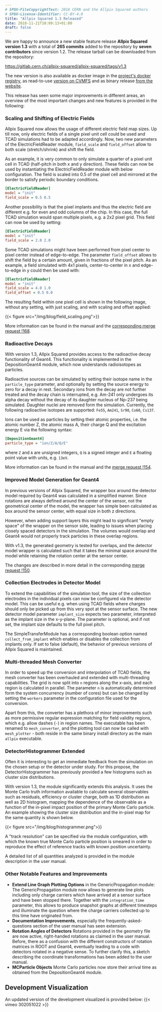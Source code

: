 ```yaml
---
# SPDX-FileCopyrightText: 2018 CERN and the Allpix Squared authors
# SPDX-License-Identifier: CC-BY-4.0
title: "Allpix Squared 1.3 Released"
date: 2018-11-21T10:09:13+01:00
draft: false
---
```


We are happy to announce a new stable feature release **Allpix Squared version 1.3** with a total of **265 commits** added to the repository by **seven contributors** since version 1.2. The release tarball can be downloaded from the repository:

https://gitlab.cern.ch/allpix-squared/allpix-squared/tags/v1.3

The new version is also available as docker image in the [project's docker registry](https://gitlab.cern.ch/allpix-squared/allpix-squared/container_registry), as read-to-use [version on CVMFS](https://project-allpix-squared.web.cern.ch/project-allpix-squared/usermanual/allpix-manualch10.html#x11-15200010.4.1) and as binary release [from the website](https://project-allpix-squared.web.cern.ch/project-allpix-squared/releases/).

This release has seen some major improvements in different areas, an overview of the most important changes and new features is provided in the following:
<!--more-->

### Scaling and Shifting of Electric Fields

Allpix Squared now allows the usage of different electric field map sizes. Up till now, only electric fields of a single pixel unit cell could be used and TCAD simulations had to be adapted accordingly. Now, two new parameters of the ElectricFieldReader module, `field_scale` and `field_offset` allow to both scale (stretch/shrink) and shift the field.

As an example, it is very common to only simulate a quarter of a pixel unit cell in TCAD (half-pitch in both x and y direction). These fields can now be used by instantiating the ElectricFieldReader module with below configuration. The field is scaled into 0.5 of the pixel cell and mirrored at the border to satisfy periodic boundary conditions.

```ini
[ElectricFieldReader]
model = "init"
field_scale = 0.5 0.5
```

Another possibility is that the pixel implants and thus the electric field are different e.g. for even and odd columns of the chip. In this case, the full TCAD simulation would span multiple pixels, e.g. a 2x2 pixel grid. This field can now be used by setting:

```ini
[ElectricFieldReader]
model = "init"
field_scale = 2.0 2.0
```

Some TCAD simulations might have been performed from pixel center to pixel center instead of edge-to-edge. The parameter `field_offset` allows to shift the field by a certain amount, given in fractions of the pixel pitch. As an example, a field simulated with 4x1 pixels, center-to-center in x and edge-to-edge in y could then be used with:

```ini
[ElectricFieldReader]
model = "init"
field_scale = 4.0 1.0
field_offset = 0.5 0.0
```

The resulting field within one pixel cell is shown in the following image, without any setting, with just scaling, and with scaling and offset applied:

{{< figure src="/img/blog/field_scaling.png">}}

More information can be found in the manual and the [corresponding merge request !168](https://gitlab.cern.ch/allpix-squared/allpix-squared/merge_requests/168).

### Radioactive Decays

With version 1.3, Allpix Squared provides access to the radioactive decay functionality of Geant4. This functionality is implemented in the DepositionGeant4 module, which now understands radioisotopes as particles.

Radioactive sources can be simulated by setting their isotope name in the `particle_type` parameter, and optionally by setting the source energy to zero for a decay in rest.
Secondary ions from the decay are not further treated and the decay chain is interrupted, e.g. Am-241 only undergoes its alpha decay without the decay of its daughter nucleus of Np-237 being simulated. Daughter nuclei are removed form the simulation.
Currently, the following radioactive isotopes are supported: `Fe55`, `Am241`, `Sr90`, `Co60`, `Cs137`.

Ions can be used as particles by setting their atomic properties, i.e. the atomic number Z, the atomic mass A, their charge Q and the excitation energy E via the following syntax:

```ini
[DepositionGeant4]
particle_type = "ion/Z/A/Q/E"
```

where `Z` and `A` are unsigned integers, `Q` is a signed integer and `E` a floating point value with units, e.g. `13eV`.

More information can be found in the manual and the [merge request !154](https://gitlab.cern.ch/allpix-squared/allpix-squared/merge_requests/154).


### Improved Model Generation for Geant4

In previous versions of  Allpix Squared, the wrapper box around the detector model required by Geant4 was calculated in a simplified manner.
Since rotations are always defined around the center of the sensor, not the geometrical center of the model, the wrapper has simple been calculated as box around the sensor center, with equal size in both z directions.

However, when adding support layers this might lead to significant "empty space" of the wrapper on the sensor side, leading to issues when placing closely spaced detectors in the simulation. The volumes would overlap and Geant4 would not properly track particles in these overlap regions.

With v1.3, the generated geometry is tested for overlaps, and the detector model wrapper is calculated such that it takes the minimal space around the model while retaining the rotation center at the sensor center.

The changes are described in more detail in the corresponding [merge request !150](https://gitlab.cern.ch/allpix-squared/allpix-squared/merge_requests/150).


### Collection Electrodes in Detector Model

To extend the capabilities of the simulation tool, the size of the collection electrodes in the individual pixels can now be configured via the detector model. This can be useful e.g. when using TCAD fields where charges should only be picked up from this very spot at the sensor surface.
The new detector model parameter `implant_size` expects two parameter, interpreted as the implant size in the x-y-plane. The parameter is optional, and if not set, the implant size defaults to the full pixel pitch.

The SimpleTransferModule has a corresponding boolean option named `collect_from_implant` which enables or disables the collection from implants only. If set to false (default), the behavior of previous versions of Allpix Squared is maintained.


### Multi-threaded Mesh Converter

In order to speed up the conversion and interpolation of TCAD fields, the mesh converter has been overhauled and extended with multi-threading capabilities. The grid is now split into `n` regions along the x-axis, and each region is calculated in parallel. The parameter `n` is automatically determined form the system concurrency (number of cores) but can be changed by setting the `workers` parameter in the configuration file used for the conversion.

Apart from this, the converter has a plethora of minor improvements such as more permissive regular expression matching for field validity regions, which e.g. allow dashes (`-`) in region names. The executable has been renamed to `mesh_converter`, and the plotting tool can now be called with `mesh_plotter` - both reside in the same binary install directory as the main `allpix` executable.


### DetectorHistogrammer Extended

Often it is interesting to get an immediate feedback from the simulation on the chosen setup or the detector under study.
For this propose, the DetectorHistogrammer has previously provided a few histograms such as cluster size distributions.

With version 1.3, the module significantly extends this analysis. It uses the Monte Carlo truth information available to calculate several observables such as residuals, efficiency or cluster charge, both as 1D distribution as well as 2D histogram, mapping the dependence of the observable as a function of the in-pixel impact position of the primary Monte Carlo particle.
An example showing the cluster size distribution and the in-pixel map for the same quantity is shown below.

{{< figure src="/img/blog/histogrammer.png">}}

A "track resolution" can be specified via the module configuration, with which the known true Monte Carlo particle position is smeared in order to reproduce the effect of reference tracks with known position uncertainty.

A detailed list of all quantities analyzed is provided in the module description in the user manual.


### Other Notable Features and Improvements

* **Extend Line Graph Plotting Options** in the GenericPropagation module:
    The GenericPropagation module now allows to generate line plots including only charge carriers which have arrived at a sensor surface and have been stopped there. Together with the `integration_time` parameter, this allows to produce snapshot graphs at different timesteps and illuminate the question where the charge carriers collected up to this time have originated from.
* **Documentation Improvements**, especially the frequently-asked-questions section of the user manual has seen extension.
* **Rotation Angles of Detectors**
    Rotations provided in the geometry file are now active, right-handed rotations as claimed in the user manual. Before, there as a confusion with the different constructors of rotation matrices in ROOT and Geant4, eventually leading to a code with detectors rotated in a negative sense. To further clarify this, a sketch describing the coordinate transformations has been added to the user manual.
* **MCParticle Objects**
    Monte Carlo particles now store their arrival time as obtained from the DepositionGeant4 module.

## Development Visualization

An updated version of the development visualized is provided below:
{{< vimeo 302051022 >}}
